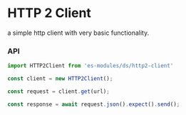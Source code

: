 # HTTP 2 Client

a simple http client with very basic functionality.


### API

```javascript
import HTTP2Client from 'es-modules/ds/http2-client'

const client = new HTTP2Client();

const request = client.get(url);

const response = await request.json().expect().send();
```